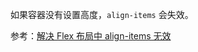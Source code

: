 如果容器没有设置高度，`align-items` 会失效。

参考：[解决 Flex 布局中 align-items 无效](http://nekomiao.me/2017/04/26/css-align-items-no-effect/)
